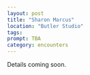 ```yaml
---
layout: post
title: "Sharon Marcus"
location: "Butler Studio"
tags: 
prompt: TBA
category: encounters
---
```


Details coming soon.
